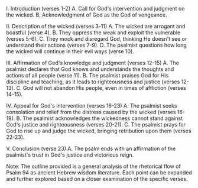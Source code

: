 I. Introduction (verses 1-2)
    A. Call for God's intervention and judgment on the wicked.
    B. Acknowledgment of God as the God of vengeance.

II. Description of the wicked (verses 3-11)
    A. The wicked are arrogant and boastful (verse 4).
    B. They oppress the weak and exploit the vulnerable (verses 5-6).
    C. They mock and disregard God, thinking He doesn't see or understand their actions (verses 7-9).
    D. The psalmist questions how long the wicked will continue in their evil ways (verse 10).

III. Affirmation of God's knowledge and judgment (verses 12-15)
    A. The psalmist declares that God knows and understands the thoughts and actions of all people (verse 11).
    B. The psalmist praises God for His discipline and teaching, as it leads to righteousness and justice (verses 12-13).
    C. God will not abandon His people, even in times of affliction (verses 14-15).

IV. Appeal for God's intervention (verses 16-23)
    A. The psalmist seeks consolation and relief from the distress caused by the wicked (verses 16-19).
    B. The psalmist acknowledges the wickedness cannot stand against God's justice and righteousness (verses 20-21).
    C. The psalmist prays for God to rise up and judge the wicked, bringing retribution upon them (verses 22-23).

V. Conclusion (verse 23)
    A. The psalm ends with an affirmation of the psalmist's trust in God's justice and victorious reign.

Note: The outline provided is a general analysis of the rhetorical flow of Psalm 94 as ancient Hebrew wisdom literature. Each point can be expanded and further explored based on a closer examination of the specific verses.